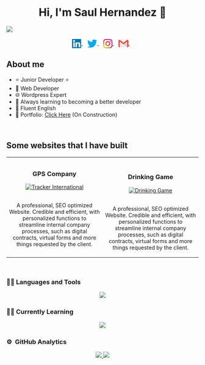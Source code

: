 <div align="center">
<h1 align="center">Hi, I'm Saul Hernandez</a> 👋</h1>
</div>
<img src="http://drive.google.com/uc?export=view&id=1LmHsjn58qbwKXjYbIiY3K9RSZQVZLzTz">


<p align="center">
<a href="https://www.linkedin.com/in/hely-saul-hernandez-31760b214/" target="_blank">
  <img align="center" alt="Saul Hernandez | Linkedin" width="24px" src="https://github.com/SatYu26/SatYu26/blob/master/Assets/Linkedin.svg" />
</a> &nbsp;&nbsp;
<a href="https://twitter.com/SaulHernandezzc" target="_blank">
  <img align="center" alt="Saul Hernandez | Twitter" width="26px" src="https://github.com/SatYu26/SatYu26/blob/master/Assets/Twitter.svg" />
</a> &nbsp;&nbsp;
<a href="https://www.instagram.com/saulhernandezzc/" target="_blank">
  <img align="center" alt="Saul Hernandez | Instagram" width="24px" src="https://github.com/SatYu26/SatYu26/blob/master/Assets/Instagram.svg" />
</a> &nbsp;&nbsp;
<a href="mailto:helysaulhc@outlook.com" >
  <img align="center" alt="Saul Hernandez | Gmail" width="26px" src="https://github.com/SatYu26/SatYu26/blob/master/Assets/Gmail.svg" />
</a> &nbsp;&nbsp;
</p>

## About me

- ⭐ Junior Developer ⭐
- 📲 Web Developer
- 🌐 Wordpress Expert
- 📗 Always learning to becoming a better developer
- 📕 Fluent English
- 📖 Portfolio: <a href="https://saulhernandezzc.github.io">Click Here</a> (On Construction)
<br>

## Some websites that I have built
<table>
<tr>
<td width="50%">
<h3 align="center">GPS Company</h3>
<div align="center">
<a href="https://trackerinternationalinc.com" target="_blank"><img src="http://drive.google.com/uc?export=view&id=1jUaNf6UKS_jvr3ujn8YojFrtzHm8Bci3" width="400" alt="Tracker International"></a>
<br>
  <br>
<p>A professional, SEO optimized Website. 
Credible and efficient, with personalized functions to streamline internal company processes, such as digital contracts, virtual forms and more things requested by the client.</p>
</div>
                                                                                      
</td>

<td width="50%">
               <br>
<h3 align="center">Drinking Game</h3>
<div align="center">                                       
<a href="https://letsmakehappymemories.com" target="_blank"><img src="http://drive.google.com/uc?export=view&id=1tazs_7pRW6WkLzKa7JTlIA_-FRjPFFfp" width="400" alt="Drinking Game"></a>
<br>
  <br>
<p>A professional, SEO optimized Website. 
Credible and efficient, with personalized functions to streamline internal company processes, such as digital contracts, virtual forms and more things requested by the client.</p>
</div>                                                             
</table>                                                                                 
</div>
<br>

### 👨‍💻 Languages and Tools

<p align="center">
  <a href="https://skillicons.dev">
    <img src="https://skillicons.dev/icons?i=photoshop,illustrator,wordpress,premiere,css,discord,figma,html,js,php,linux,vscode&perline=14" />
  </a>
</p>

### 👨‍💻 Currently Learning

<p align="center">
  <a href="https://skillicons.dev">
    <img src="https://skillicons.dev/icons?i=git,bootstrap,c,docker,github,python,mysql,react,&perline=14" />
  </a>
</p>

### ⚙️ &nbsp;GitHub Analytics

<p align="center">
<a href="https://github.com/SaulHernandezzc">
  <img height="180em" src="https://github-readme-stats-eight-theta.vercel.app/api?username=SaulHernandezzc&show_icons=true&theme=algolia&include_all_commits=true&count_private=true"/>
  <img height="180em" src="https://github-readme-stats-eight-theta.vercel.app/api/top-langs/?username=SaulHernandezzc&layout=compact&langs_count=8&theme=algolia"/>
</a>
</p>
